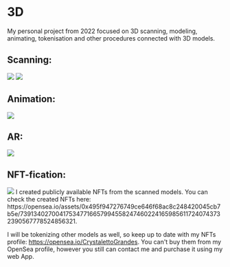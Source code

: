 # 3D
My personal project from 2022 focused on 3D scanning, modeling, animating, tokenisation and other procedures connected with 3D models. 

## Scanning:
<img src="https://supercoolserver.azurewebsites.net/assets/img/Scanning.jpg"/>
<img src="https://supercoolserver.azurewebsites.net/assets/img/Scanning.gif"/>

## Animation:
<img src="https://supercoolserver.azurewebsites.net/assets/img/Animation.gif"/>

## AR:
<img src="https://supercoolserver.azurewebsites.net/assets/img/AR.gif"/>

## NFT-fication:
<img src="https://supercoolserver.azurewebsites.net/assets/img/NFTfication.gif"/>
I created publicly available NFTs from the scanned models. You can check the created NFTs here: https://opensea.io/assets/0x495f947276749ce646f68ac8c248420045cb7b5e/7391340270041753477166579945582474602241659856117240743732390567778524856321. 

I will be tokenizing other models as well, so keep up to date with my NFTs profile: https://opensea.io/CrystalettoGrandes. You can't buy them from my OpenSea profile, however you still can contact me and purchase it using my web App.
